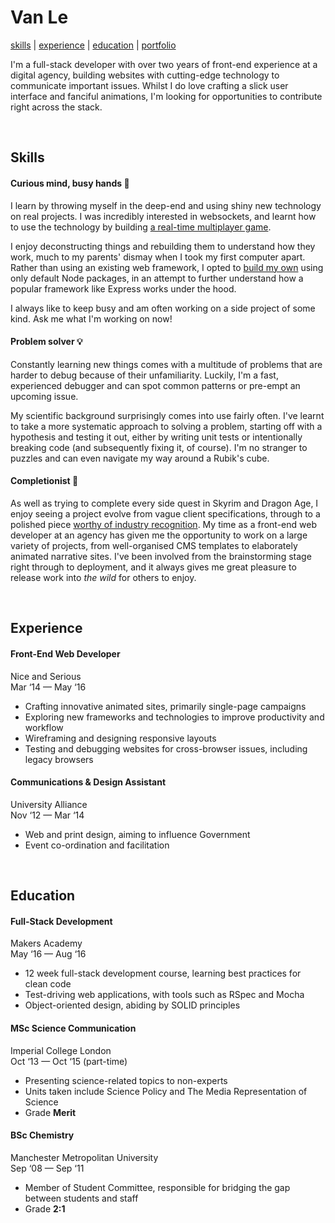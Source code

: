 # Van Le

[skills](#skills) | [experience](#experience) | [education](#education) | [portfolio](http://vann.io)

I'm a full-stack developer with over two years of front-end experience at a digital agency, building websites with cutting-edge technology to communicate important issues. Whilst I do love crafting a slick user interface and fanciful animations, I'm looking for opportunities to contribute right across the stack.

&nbsp;
## Skills
#### Curious mind, busy hands :raised_hands:
I learn by throwing myself in the deep-end and using shiny new technology on real projects. I was incredibly interested in websockets, and learnt how to use the technology by building [a real-time multiplayer game](https://github.com/gtormiston/battlecodes).

I enjoy deconstructing things and rebuilding them to understand how they work, much to my parents' dismay when I took my first computer apart. Rather than using an existing web framework, I opted to [build my own](https://github.com/vannio/unicorn-framework) using only default Node packages, in an attempt to further understand how a popular framework like Express works under the hood.

I always like to keep busy and am often working on a side project of some kind. Ask me what I'm working on now!

#### Problem solver :bulb:
Constantly learning new things comes with a multitude of problems that are harder to debug because of their unfamiliarity. Luckily, I'm a fast, experienced debugger and can spot common patterns or pre-empt an upcoming issue.

My scientific background surprisingly comes into use fairly often. I've learnt to take a more systematic approach to solving a problem, starting off with a hypothesis and testing it out, either by writing unit tests or intentionally breaking code (and subsequently fixing it, of course). I'm no stranger to puzzles and can even navigate my way around a Rubik's cube.

#### Completionist :100:
As well as trying to complete every side quest in Skyrim and Dragon Age, I enjoy seeing a project evolve from vague client specifications, through to a polished piece [worthy of industry recognition](http://www.cssdesignawards.com/sites/hunger-in-america/27931/). My time as a front-end web developer at an agency has given me the opportunity to work on a large variety of projects, from well-organised CMS templates to elaborately animated narrative sites. I've been involved from the brainstorming stage right through to deployment, and it always gives me great pleasure to release work into _the wild_ for others to enjoy.

&nbsp;
## Experience

#### Front-End Web Developer
Nice and Serious<br>
Mar ‘14 — May ‘16
- Crafting innovative animated sites, primarily single-page campaigns
- Exploring new frameworks and technologies to improve productivity and workflow
- Wireframing and designing responsive layouts
- Testing and debugging websites for cross-browser issues, including legacy browsers

#### Communications & Design Assistant
University Alliance<br>
Nov ‘12 — Mar ‘14
- Web and print design, aiming to influence Government
- Event co-ordination and facilitation

&nbsp;
## Education

#### Full-Stack Development
Makers Academy<br>
May ‘16 — Aug ‘16
- 12 week full-stack development course, learning best practices for clean code
- Test-driving web applications, with tools such as RSpec and Mocha
- Object-oriented design, abiding by SOLID principles

#### MSc Science Communication
Imperial College London<br>
Oct ‘13 — Oct ‘15 (part-time)
- Presenting science-related topics to non-experts
- Units taken include Science Policy and The Media Representation of Science
- Grade **Merit**

#### BSc Chemistry
Manchester Metropolitan University<br>
Sep ‘08 — Sep ‘11
- Member of Student Committee, responsible for bridging the gap between students and staff
- Grade **2:1**

